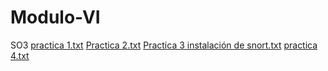 # Modulo-VI
SO3
[practica 1.txt](https://github.com/user-attachments/files/19238870/practica.1.txt)
[Practica 2.txt](https://github.com/user-attachments/files/19238871/Practica.2.txt)
[Practica 3 instalación de snort.txt](https://github.com/user-attachments/files/19238872/Practica.3.instalacion.de.snort.txt)
[practica 4.txt](https://github.com/user-attachments/files/19238873/practica.4.txt)
